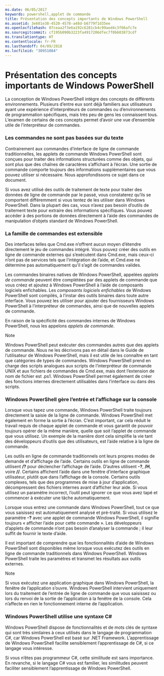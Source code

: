 ```yaml
---
ms.date: 06/05/2017
keywords: powershell,applet de commande
title: Présentation des concepts importants de Windows PowerShell
ms.assetid: 3e601e38-4520-4578-a48d-b6779f1d35ee
ms.openlocfilehash: 07ceaa2f3e6a192c6281cb4c99aed4c3f66afc7e
ms.sourcegitcommit: cf195b090b3223fa4917206dfec7f0b603873cdf
ms.translationtype: HT
ms.contentlocale: fr-FR
ms.lasthandoff: 04/09/2018
ms.locfileid: "30951084"
---
```

# <a name="understanding-important-windows-powershell-concepts"></a>Présentation des concepts importants de Windows PowerShell
La conception de Windows PowerShell intègre des concepts de différents environnements. Plusieurs d’entre eux sont déjà familiers aux utilisateurs ayant une expérience d’interpréteurs de commandes ou d’environnements de programmation spécifiques, mais très peu de gens les connaissent tous. L’examen de certains de ces concepts permet d’avoir une vue d’ensemble utile de l’interpréteur de commandes.

### <a name="commands-are-not-text-based"></a>Les commandes ne sont pas basées sur du texte
Contrairement aux commandes d’interface de ligne de commande traditionnelles, les applets de commande Windows PowerShell sont conçues pour traiter des informations structurées comme des objets, qui sont plus que des chaînes de caractères s’affichant à l’écran. Une sortie de commande comporte toujours des informations supplémentaires que vous pouvez utiliser si nécessaire. Nous approfondissons ce sujet dans ce document.

Si vous avez utilisé des outils de traitement de texte pour traiter des données de ligne de commande par le passé, vous constaterez qu’ils se comportent différemment si vous tentez de les utiliser dans Windows PowerShell. Dans la plupart des cas, vous n’avez pas besoin d’outils de traitement texte pour extraire des informations spécifiques. Vous pouvez accéder à des portions de données directement à l’aide des commandes de manipulation d’objets standard de Windows PowerShell.

### <a name="the-command-family-is-extensible"></a>La famille de commandes est extensible
Des interfaces telles que Cmd.exe n’offrent aucun moyen d’étendre directement le jeu de commandes intégré. Vous pouvez créer des outils en ligne de commande externes qui s’exécutent dans Cmd.exe, mais ceux-ci n’ont pas de services tels que l’intégration de l’aide, et Cmd.exe ne détermine pas automatiquement qu’il s’agit de commandes valides.

Les commandes binaires natives de Windows PowerShell, appelées *applets de commande* peuvent être complétées par des applets de commande que vous créez et ajoutez à Windows PowerShell à l’aide de composants logiciels enfichables. Les *composants logiciels enfichables* de Windows PowerShell sont compilés, à l’instar des outils binaires dans toute autre interface. Vous pouvez les utiliser pour ajouter des fournisseurs Windows PowerShell à l’interpréteur de commandes, ainsi que de nouvelles applets de commande.

En raison de la spécificité des commandes internes de Windows PowerShell, nous les appelons *applets de commande*.

> [!NOTE]
> Windows PowerShell peut exécuter des commandes autres que des applets de commande. Nous ne les décrivons pas en détail dans le Guide de l’utilisateur de Windows PowerShell, mais il est utile de les connaître en tant que catégories de types de commandes. Windows PowerShell prend en charge des scripts analogues aux scripts de l’interpréteur de commande UNIX et aux fichiers de commandes de Cmd.exe, mais dont l’extension de nom de fichier est .ps1. Windows PowerShell permet également de créer des fonctions internes directement utilisables dans l’interface ou dans des scripts.

### <a name="windows-powershell-handles-console-input-and-display"></a>Windows PowerShell gère l’entrée et l’affichage sur la console
Lorsque vous tapez une commande, Windows PowerShell traite toujours directement la saisie de la ligne de commande. Windows PowerShell met également en forme la sortie à l’écran. C’est important, car cela réduit le travail requis de chaque applet de commande et vous garantit de pouvoir toujours opérer de la même manière, quelle que soit l’applet de commande que vous utilisez. Un exemple de la manière dont cela simplifie la vie tant des développeurs d’outils que des utilisateurs, est l’aide relative à la ligne de commande.

Les outils en ligne de commande traditionnels ont leurs propres modes de demande et d’affichage de l’aide. Certains outils en ligne de commande utilisent **/?** pour déclencher l’affichage de l’aide. D’autres utilisent **-?**, **/H**, voire **//**. Certains affichent l’aide dans une fenêtre d’interface graphique utilisateur, plutôt que dans l’affichage de la console. Certains outils complexes, tels que des programmes de mise à jour d’application, décompressent des fichiers internes avant d’afficher leur aide. Si vous utilisez un paramètre incorrect, l’outil peut ignorer ce que vous avez tapé et commencer à exécuter une tâche automatiquement.

Lorsque vous entrez une commande dans Windows PowerShell, tout ce que vous saisissez est automatiquement analysé et pré-traité. Si vous utilisez le paramètre **-?** avec une applet de commande Windows PowerShell, il signifie toujours « afficher l’aide pour cette commande ». Les développeurs d’applets de commande n’ont pas besoin d’analyser la commande ; il leur suffit de fournir le texte d’aide.

Il est important de comprendre que les fonctionnalités d’aide de Windows PowerShell sont disponibles même lorsque vous exécutez des outils en ligne de commande traditionnels dans Windows PowerShell. Windows PowerShell traite les paramètres et transmet les résultats aux outils externes.

> [!NOTE]
> Si vous exécutez une application graphique dans Windows PowerShell, la fenêtre de l’application s’ouvre. Windows PowerShell intervient uniquement lors du traitement de l’entrée de ligne de commande que vous saisissez ou lors du renvoi de la sortie de l’application à la fenêtre de la console. Cela n’affecte en rien le fonctionnement interne de l’application.

### <a name="windows-powershell-uses-some-c-syntax"></a>Windows PowerShell utilise une syntaxe C#
Windows PowerShell dispose de fonctionnalités et de mots clés de syntaxe qui sont très similaires à ceux utilisés dans le langage de programmation C#, car Windows PowerShell est basé sur .NET Framework. L’apprentissage de Windows PowerShell facilite sensiblement l’apprentissage de C#, si ce langage vous intéresse.

Si vous n’êtes pas programmeur C#, cette similitude est sans importance. En revanche, si le langage C# vous est familier, les similitudes peuvent faciliter sensiblement l’apprentissage de Windows PowerShell.